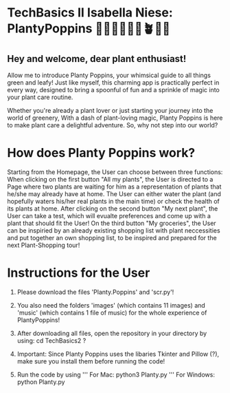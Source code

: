 # TechBasics II Isabella Niese: PlantyPoppins 👒👜🐝🐛🌱🌱🪴🍄🪷

## Hey and welcome, dear plant enthusiast!

Allow me to introduce Planty Poppins, your whimsical guide to all things green and leafy! Just like myself, this charming app is practically perfect in every way, designed to bring a spoonful of fun and a sprinkle of magic into your plant care routine.

Whether you're already a plant lover or just starting your journey into the world of greenery, With a dash of plant-loving magic, Planty Poppins is here to make plant care a delightful adventure. So, why not step into our world?

# How does Planty Poppins work?

Starting from the Homepage, the User can choose between three functions: When clicking on the first button "All my plants", the User is directed to a Page where two plants are waiting for him as a representation of plants that he/she may already have at home. The User can either water the plant (and hopefully waters his/her real plants in the main time) or check the health of its plants at home. After clicking on the second button "My next plant", the User can take a test, which will evualte preferences and come up with a plant that should fit the User! On the third button "My groceries", the User can be inspiried by an already existing shopping list with plant neccessities and put together an own shopping list, to be inspired and prepared for the next Plant-Shopping tour!

# Instructions for the User

1. Please download the files 'Planty.Poppins' and 'scr.py'!
2. You also need the folders 'images' (which contains 11 images) and 'music' (which contains 1 file of music) for the whole experience of PlantyPoppins!
3. After downloading all files, open the repository in your directory by using:
   cd TechBasics2 ?

4. Important: Since Planty Poppins uses the libaries Tkinter and Pillow (?), make sure you install them before running the code!
5. Run the code by using
   '''
   For Mac: python3 Planty.py
   '''
   For Windows: python Planty.py
